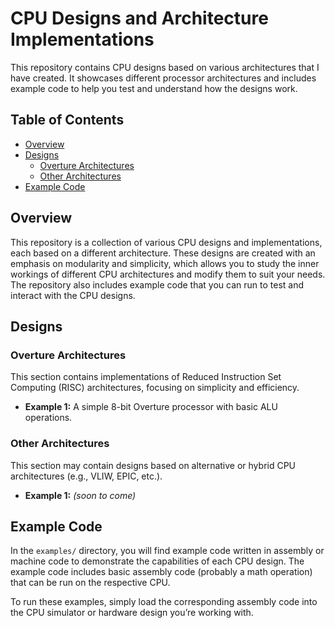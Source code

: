 # CPU Designs and Architecture Implementations

This repository contains CPU designs based on various architectures that I have created. It showcases different processor architectures and includes example code to help you test and understand how the designs work.

## Table of Contents

- [Overview](#overview)
- [Designs](#designs)
  - [Overture Architectures](#overture-architectures)
  - [Other Architectures](#other-architectures)
- [Example Code](#example-code)

## Overview

This repository is a collection of various CPU designs and implementations, each based on a different architecture. These designs are created with an emphasis on modularity and simplicity, which allows you to study the inner workings of different CPU architectures and modify them to suit your needs. The repository also includes example code that you can run to test and interact with the CPU designs.

## Designs

### Overture Architectures
This section contains implementations of Reduced Instruction Set Computing (RISC) architectures, focusing on simplicity and efficiency.

- **Example 1:** A simple 8-bit Overture processor with basic ALU operations.

### Other Architectures
This section may contain designs based on alternative or hybrid CPU architectures (e.g., VLIW, EPIC, etc.).

- **Example 1:** *(soon to come)*

## Example Code

In the `examples/` directory, you will find example code written in assembly or machine code to demonstrate the capabilities of each CPU design. The example code includes basic assembly code (probably a math operation) that can be run on the respective CPU.

To run these examples, simply load the corresponding assembly code into the CPU simulator or hardware design you’re working with.

